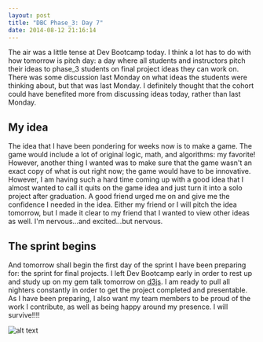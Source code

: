 ```yaml
---
layout: post
title: "DBC Phase_3: Day 7"
date: 2014-08-12 21:16:14
---
```


The air was a little tense at Dev Bootcamp today. I think a lot has to do with how tomorrow is pitch day: a day where all students and instructors pitch their ideas to phase_3 students on final project ideas they can work on. There was some discussion last Monday on what ideas the students were thinking about, but that was last Monday. I definitely thought that the cohort could have benefited more from discussing ideas today, rather than last Monday.

## My idea

The idea that I have been pondering for weeks now is to make a game. The game would include a lot of original logic, math, and algorithms: my favorite! However, another thing I wanted was to make sure that the game wasn't an exact copy of what is out right now; the game would have to be innovative. However, I am having such a hard time coming up with a good idea that I almost wanted to call it quits on the game idea and just turn it into a solo project after graduation. A good friend urged me on and give me the confidence I needed in the idea. Either my friend or I will pitch the idea tomorrow, but I made it clear to my friend that I wanted to view other ideas as well. I'm nervous...and excited...but nervous.

## The sprint begins

And tomorrow shall begin the first day of the sprint I have been preparing for: the sprint for final projects. I left Dev Bootcamp early in order to rest up and study up on my gem talk tomorrow on [d3js](http://d3js.org/). I am ready to pull all nighters constantly in order to get the project completed and presentable. As I have been preparing, I also want my team members to be proud of the work I contribute, as well as being happy around my presence. I will survive!!!!

![alt text](/assets/img/survive.gif "SURVIVE")